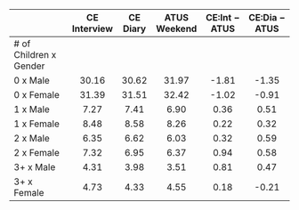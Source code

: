 
|                      | CE<br>Interview |  CE<br>Diary | ATUS<br>Weekend | CE:Int &minus; ATUS | CE:Dia &minus; ATUS |
| -------------------- | :----------: | :----------: | :----------: | :----------: | :----------: |
| # of Children x Gender |              |              |              |              |              |
| 0 x Male             |        30.16 |        30.62 |        31.97 |        -1.81 |        -1.35 |
| 0 x Female           |        31.39 |        31.51 |        32.42 |        -1.02 |        -0.91 |
| 1 x Male             |         7.27 |         7.41 |         6.90 |         0.36 |         0.51 |
| 1 x Female           |         8.48 |         8.58 |         8.26 |         0.22 |         0.32 |
| 2 x Male             |         6.35 |         6.62 |         6.03 |         0.32 |         0.59 |
| 2 x Female           |         7.32 |         6.95 |         6.37 |         0.94 |         0.58 |
| 3+ x Male            |         4.31 |         3.98 |         3.51 |         0.81 |         0.47 |
| 3+ x Female          |         4.73 |         4.33 |         4.55 |         0.18 |        -0.21 |

